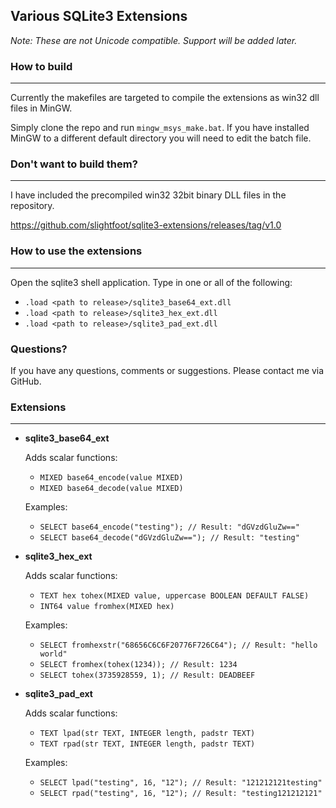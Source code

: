 ## Various SQLite3 Extensions

*Note: These are not Unicode compatible. Support will be added later.*


### How to build
----------------
Currently the makefiles are targeted to compile the extensions as win32 dll files in MinGW.

Simply clone the repo and run ```mingw_msys_make.bat```. If you have installed MinGW to a different default directory you will need to edit the batch file.


### Don't want to build them?
-----------------------------
I have included the precompiled win32 32bit binary DLL files in the repository.

https://github.com/slightfoot/sqlite3-extensions/releases/tag/v1.0



### How to use the extensions
-----------------------------
Open the sqlite3 shell application. Type in one or all of the following:
* ```.load <path to release>/sqlite3_base64_ext.dll```
* ```.load <path to release>/sqlite3_hex_ext.dll```
* ```.load <path to release>/sqlite3_pad_ext.dll```


### Questions?

If you have any questions, comments or suggestions. Please contact me via GitHub.


### Extensions
--------------

*   **sqlite3_base64_ext**
    
    Adds scalar functions:
    * ```MIXED base64_encode(value MIXED)```
    * ```MIXED base64_decode(value MIXED)```
    
    Examples:
    * ```SELECT base64_encode("testing"); // Result: "dGVzdGluZw=="```
    * ```SELECT base64_decode("dGVzdGluZw=="); // Result: "testing"```

*   **sqlite3_hex_ext**
    
    Adds scalar functions:
    * ```TEXT hex tohex(MIXED value, uppercase BOOLEAN DEFAULT FALSE)```
    * ```INT64 value fromhex(MIXED hex)```
    
    Examples:
    * ```SELECT fromhexstr("68656C6C6F20776F726C64"); // Result: "hello world"```
    * ```SELECT fromhex(tohex(1234)); // Result: 1234```
    * ```SELECT tohex(3735928559, 1); // Result: DEADBEEF```

*   **sqlite3_pad_ext**
    
    Adds scalar functions:
    * ```TEXT lpad(str TEXT, INTEGER length, padstr TEXT)```
    * ```TEXT rpad(str TEXT, INTEGER length, padstr TEXT)```
    
    Examples:
    * ```SELECT lpad("testing", 16, "12"); // Result: "121212121testing"```
    * ```SELECT rpad("testing", 16, "12"); // Result: "testing121212121"```

